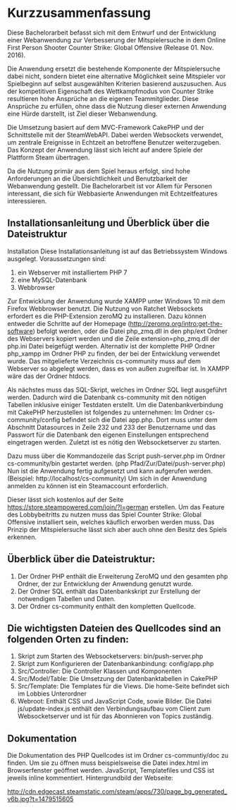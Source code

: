 # Kurzzusammenfassung

Diese Bachelorarbeit befasst sich mit dem Entwurf und der Entwicklung einer Webanwendung zur Verbesserung der Mitspielersuche in dem Online First Person Shooter Counter Strike: Global Offensive (Release 01. Nov. 2016).

Die Anwendung ersetzt die bestehende Komponente der Mitspielersuche dabei nicht, sondern bietet eine alternative Möglichkeit seine Mitspieler vor Spielbeginn auf selbst ausgewählten Kriterien basierend auszusuchen. 
Aus der kompetitiven Eigenschaft des Wettkampfmodus von Counter Strike resultieren hohe Ansprüche an die eigenen Teammitglieder.
Diese Ansprüche zu erfüllen, ohne dass die Nutzung dieser externen Anwendung eine Hürde darstellt, ist Ziel dieser Webanwendung.

Die Umsetzung basiert auf dem MVC-Framework CakePHP und der Schnittstelle mit der SteamWebAPI. Dabei werden Websockets verwendet, um zentrale Ereignisse in Echtzeit an betroffene Benutzer weiterzugeben. 
Das Konzept der Anwendung lässt sich leicht auf andere Spiele der Plattform Steam übertragen.

Da die Nutzung primär aus dem Spiel heraus erfolgt, sind hohe Anforderungen an die Übersichtlichkeit und Benutzbarkeit der Webanwendung gestellt.
Die Bachelorarbeit ist vor Allem für Personen interessant, die sich für Webbasierte Anwendungen mit Echtzeitfeatures interessieren.

## Installationsanleitung und Überblick über die Dateistruktur

Installation
Diese Installationsanleitung ist auf das Betriebssystem Windows ausgelegt.
Voraussetzungen sind:

1. ein Webserver mit installiertem PHP 7
2. eine MySQL-Datenbank
3. Webbrowser

Zur Entwicklung der Anwendung wurde XAMPP unter Windows 10 mit dem Firefox Webbrowser benutzt.
Die Nutzung von Ratchet Websockets erfordert es die PHP-Extension zeroMQ zu installieren. 
Dazu können entweder die Schritte auf der Homepage (http://zeromq.org/intro:get-the-software) befolgt werden, oder die Datei php_zmq.dll in den php/ext Ordner des Webservers kopiert werden und die Zeile extension=php_zmq.dll der php.ini Datei beigefügt werden.
Alternativ ist der komplette PHP Ordner php_xampp im Ordner PHP zu finden, der bei der Entwicklung verwendet wurde.
Das mitgelieferte Verzeichnis cs-community muss auf dem Webserver so abgelegt werden, dass es von außen zugreifbar ist. 
In XAMPP wäre das der Ordner htdocs.

Als nächstes muss das SQL-Skript, welches im Ordner SQL liegt ausgeführt werden. 
Dadurch wird die Datenbank cs-community mit den nötigen Tabellen inklusive einiger Testdaten erstellt.
Um die Datenbankverbindung mit CakePHP herzustellen ist folgendes zu unternehmen: Im Ordner cs-community/config befindet sich die Datei app.php. 
Dort muss unter dem Abschnitt Datasources in Zeile 232 und 233 der Benutzername und das Passwort für die Datenbank den eigenen Einstellungen entsprechend eingetragen werden.
Zuletzt ist es nötig den Websocketserver zu starten. 

Dazu muss über die Kommandozeile das Script push-server.php im Ordner cs-community/bin gestartet werden. (php Pfad/Zur/Datei/push-server.php)
Nun ist die Anwendung fertig aufgesetzt und kann aufgerufen werden. (Beispiel: http://localhost/cs-community)
Um sich in der Anwendung anmelden zu können ist ein Steamaccount erforderlich. 

Dieser lässt sich kostenlos auf der Seite https://store.steampowered.com/join/?l=german erstellen. 
Um das Feature des Lobbybeitritts zu nutzen muss das Spiel Counter Strike: Global Offensive installiert sein, welches käuflich erworben werden muss. 
Das Prinzip der Mitspielersuche lässt sich aber auch ohne den Besitz des Spiels erkennen.

## Überblick über die Dateistruktur:

1. Der Ordner PHP enthält die Erweiterung ZeroMQ und den gesamten php Ordner, der zur Entwicklung der Anwendung genutzt wurde.
2. Der Ordner SQL enthält das Datenbankskript zur Erstellung der notwendigen Tabellen und Daten.
3. Der Ordner cs-community enthält den kompletten Quellcode.

## Die wichtigsten Dateien des Quellcodes sind an folgenden Orten zu finden:

1. Skript zum Starten des Websocketservers: bin/push-server.php
2. Skript zum Konfigurieren der Datenbankanbindung: config/app.php
3. Src/Controller: Die Controller Klassen und Komponenten
4. Src/Model/Table: Die Umsetzung der Datenbanktabellen in CakePHP
5. Src/Template: Die Templates für die Views. Die home-Seite befindet sich im Lobbies Unterordner
6. Webroot: Enthält CSS und JavaScript Code, sowie Bilder. Die Datei js/update-index.js enthält den Verbindungsaufbau vom Client zum Websocketserver und ist für das Abonnieren von Topics zuständig.

## Dokumentation

Die Dokumentation des PHP Quellcodes ist im Ordner cs-communtiy/doc zu finden. Um sie zu öffnen muss beispielsweise die Datei index.html im Browserfenster geöffnet werden.
JavaScript, Templatefiles und CSS ist jeweils inline kommentiert.
Hintergrundbild der Webseite:

http://cdn.edgecast.steamstatic.com/steam/apps/730/page_bg_generated_v6b.jpg?t=1479515605